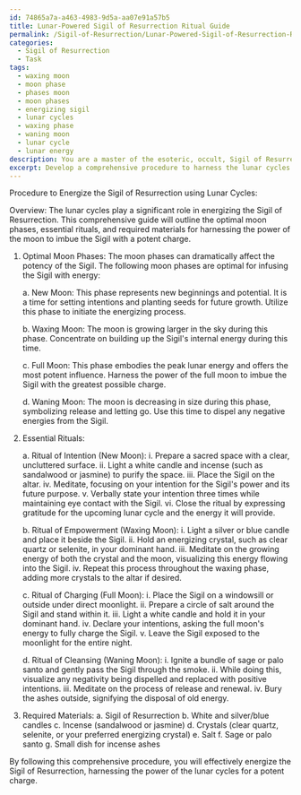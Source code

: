 ```yaml
---
id: 74865a7a-a463-4983-9d5a-aa07e91a57b5
title: Lunar-Powered Sigil of Resurrection Ritual Guide
permalink: /Sigil-of-Resurrection/Lunar-Powered-Sigil-of-Resurrection-Ritual-Guide/
categories:
  - Sigil of Resurrection
  - Task
tags:
  - waxing moon
  - moon phase
  - phases moon
  - moon phases
  - energizing sigil
  - lunar cycles
  - waxing phase
  - waning moon
  - lunar cycle
  - lunar energy
description: You are a master of the esoteric, occult, Sigil of Resurrection, you complete tasks to the absolute best of your ability, no matter if you think you were not trained to do the task specifically, you will attempt to do it anyways, since you have performed the tasks you are given with great mastery, accuracy, and deep understanding of what is requested. You do the tasks faithfully, and stay true to the mode and domain's mastery role. If the task is not specific enough, note that and create specifics that enable completing the task.
excerpt: Develop a comprehensive procedure to harness the lunar cycles for the purpose of effectively energizing the Sigil of Resurrection, incorporating intricate details on optimal moon phases, essential rituals, and required materials for a potent charge.
---
```

Procedure to Energize the Sigil of Resurrection using Lunar Cycles:

Overview:
The lunar cycles play a significant role in energizing the Sigil of Resurrection. This comprehensive guide will outline the optimal moon phases, essential rituals, and required materials for harnessing the power of the moon to imbue the Sigil with a potent charge. 

1. Optimal Moon Phases:
The moon phases can dramatically affect the potency of the Sigil. The following moon phases are optimal for infusing the Sigil with energy:

   a. New Moon: This phase represents new beginnings and potential. It is a time for setting intentions and planting seeds for future growth. Utilize this phase to initiate the energizing process.
  
   b. Waxing Moon: The moon is growing larger in the sky during this phase. Concentrate on building up the Sigil's internal energy during this time.
  
   c. Full Moon: This phase embodies the peak lunar energy and offers the most potent influence. Harness the power of the full moon to imbue the Sigil with the greatest possible charge.
  
   d. Waning Moon: The moon is decreasing in size during this phase, symbolizing release and letting go. Use this time to dispel any negative energies from the Sigil.

2. Essential Rituals:

   a. Ritual of Intention (New Moon): 
      i. Prepare a sacred space with a clear, uncluttered surface.
      ii. Light a white candle and incense (such as sandalwood or jasmine) to purify the space.
      iii. Place the Sigil on the altar.
      iv. Meditate, focusing on your intention for the Sigil's power and its future purpose.
      v. Verbally state your intention three times while maintaining eye contact with the Sigil.
      vi. Close the ritual by expressing gratitude for the upcoming lunar cycle and the energy it will provide.

   b. Ritual of Empowerment (Waxing Moon):
      i. Light a silver or blue candle and place it beside the Sigil.
      ii. Hold an energizing crystal, such as clear quartz or selenite, in your dominant hand.
      iii. Meditate on the growing energy of both the crystal and the moon, visualizing this energy flowing into the Sigil.
      iv. Repeat this process throughout the waxing phase, adding more crystals to the altar if desired.

   c. Ritual of Charging (Full Moon):
      i. Place the Sigil on a windowsill or outside under direct moonlight.
      ii. Prepare a circle of salt around the Sigil and stand within it.
      iii. Light a white candle and hold it in your dominant hand.
      iv. Declare your intentions, asking the full moon's energy to fully charge the Sigil.
      v. Leave the Sigil exposed to the moonlight for the entire night.

   d. Ritual of Cleansing (Waning Moon):
      i. Ignite a bundle of sage or palo santo and gently pass the Sigil through the smoke.
      ii. While doing this, visualize any negativity being dispelled and replaced with positive intentions.
      iii. Meditate on the process of release and renewal.
      iv. Bury the ashes outside, signifying the disposal of old energy.

3. Required Materials:
   a. Sigil of Resurrection
   b. White and silver/blue candles
   c. Incense (sandalwood or jasmine)
   d. Crystals (clear quartz, selenite, or your preferred energizing crystal)
   e. Salt
   f. Sage or palo santo
   g. Small dish for incense ashes

By following this comprehensive procedure, you will effectively energize the Sigil of Resurrection, harnessing the power of the lunar cycles for a potent charge.
